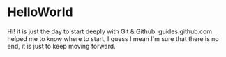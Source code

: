 # HelloWorld

Hi! it is just the day to start deeply with Git & Github. guides.github.com helped me to know where to start, I guess I mean I'm sure that there is no end, it is just to keep moving forward.
